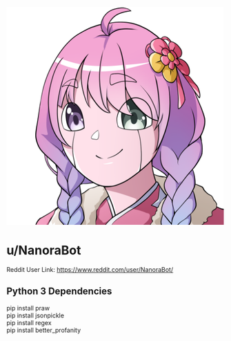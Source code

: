 ![](media/art/NanoraBot%20(Head).png)

# u/NanoraBot  
Reddit User Link: https://www.reddit.com/user/NanoraBot/  

## Python 3 Dependencies
pip install praw  
pip install jsonpickle  
pip install regex  
pip install better_profanity  
